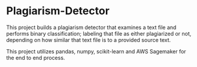 # Plagiarism-Detector
This project builds a plagiarism detector that examines a text file and performs binary classification; labeling that file as either plagiarized or not, depending on how similar that text file is to a provided source text.

This project utilizes pandas, numpy, scikit-learn and AWS Sagemaker for the end to end process.
